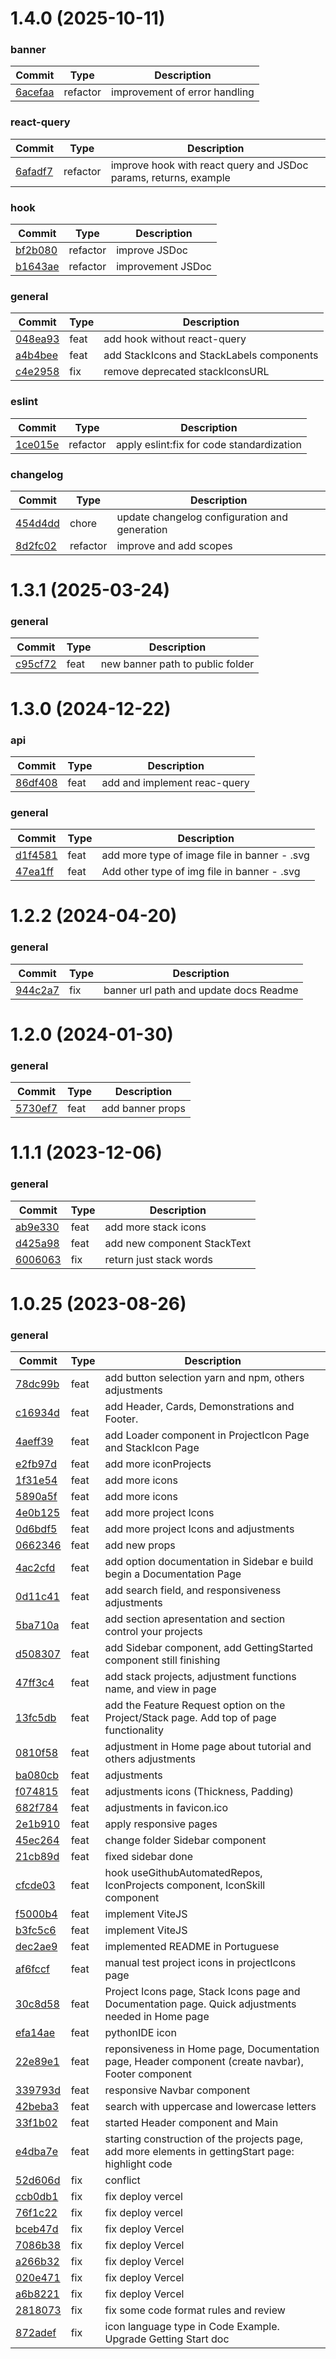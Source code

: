<a name="1.4.0"></a>
# 1.4.0 (2025-10-11)

### banner
| Commit | Type | Description |
|--------|------|-------------|
| [6acefaa](https://github.com/DIGOARTHUR/github-automated-repos/commit/6acefaa017f4398a5ff508ee29a6c36cfea70241) | refactor | improvement of error handling |


### react-query
| Commit | Type | Description |
|--------|------|-------------|
| [6afadf7](https://github.com/DIGOARTHUR/github-automated-repos/commit/6afadf70727af98447695580f08bb64968ec2e25) | refactor | improve hook with react query and JSDoc params, returns, example |


### hook
| Commit | Type | Description |
|--------|------|-------------|
| [bf2b080](https://github.com/DIGOARTHUR/github-automated-repos/commit/bf2b08094e6ed9385de4bff3a725d9ac3dc6c0b6) | refactor | improve JSDoc |
| [b1643ae](https://github.com/DIGOARTHUR/github-automated-repos/commit/b1643ae1fd23aaf793562e2d3b9b26b9fd996d31) | refactor | improvement JSDoc |


### general
| Commit | Type | Description |
|--------|------|-------------|
| [048ea93](https://github.com/DIGOARTHUR/github-automated-repos/commit/048ea931e7cfd9691cf1262e436850cc115b42e4) | feat | add hook without react-query |
| [a4b4bee](https://github.com/DIGOARTHUR/github-automated-repos/commit/a4b4bee1d8ac95eec492b65ee6e1875e4f8a1fc0) | feat | add StackIcons and StackLabels components |
| [c4e2958](https://github.com/DIGOARTHUR/github-automated-repos/commit/c4e29586409cac609aa3e94c65f5ee1774ac44c8) | fix | remove deprecated stackIconsURL |


### eslint
| Commit | Type | Description |
|--------|------|-------------|
| [1ce015e](https://github.com/DIGOARTHUR/github-automated-repos/commit/1ce015ee22017705efa8f3516a89dd831dd12199) | refactor | apply eslint:fix for code standardization |


### changelog
| Commit | Type | Description |
|--------|------|-------------|
| [454d4dd](https://github.com/DIGOARTHUR/github-automated-repos/commit/454d4ddc5050ab23b309086bdf9ce7e5f5a48afa) | chore | update changelog configuration and generation |
| [8d2fc02](https://github.com/DIGOARTHUR/github-automated-repos/commit/8d2fc02b4768ea4511458b2d95e9e260f1865603) | refactor | improve and add scopes |


<a name="1.3.1"></a>
# 1.3.1 (2025-03-24)

### general
| Commit | Type | Description |
|--------|------|-------------|
| [c95cf72](https://github.com/DIGOARTHUR/github-automated-repos/commit/c95cf7205a7e33d12fb2cf1fcb2a5f67cd22318e) | feat | new banner path to public folder |


<a name="1.3.0"></a>
# 1.3.0 (2024-12-22)

### api
| Commit | Type | Description |
|--------|------|-------------|
| [86df408](https://github.com/DIGOARTHUR/github-automated-repos/commit/86df4087b4bf60490d20453f55c0327f8c352a6a) | feat | add and implement reac-query |


### general
| Commit | Type | Description |
|--------|------|-------------|
| [d1f4581](https://github.com/DIGOARTHUR/github-automated-repos/commit/d1f45817d3e5c0c61588537552ba4d0846155232) | feat | add more type of image file in banner - .svg |
| [47ea1ff](https://github.com/DIGOARTHUR/github-automated-repos/commit/47ea1ffa6fea3e189614ee7cf3714bacd1f13044) | feat | Add other type of img file in banner - .svg |


<a name="1.2.2"></a>
# 1.2.2 (2024-04-20)

### general
| Commit | Type | Description |
|--------|------|-------------|
| [944c2a7](https://github.com/DIGOARTHUR/github-automated-repos/commit/944c2a75a9f9f921db3ff9dc79827417986531dd) | fix | banner url path and update docs Readme |


<a name="1.2.0"></a>
# 1.2.0 (2024-01-30)

### general
| Commit | Type | Description |
|--------|------|-------------|
| [5730ef7](https://github.com/DIGOARTHUR/github-automated-repos/commit/5730ef751f33ad2740263f8a7799f557c4432530) | feat | add banner props |


<a name="1.1.1"></a>
# 1.1.1 (2023-12-06)

### general
| Commit | Type | Description |
|--------|------|-------------|
| [ab9e330](https://github.com/DIGOARTHUR/github-automated-repos/commit/ab9e330e3d9e9ef109871d7b0e9d52839235ddb7) | feat | add more stack icons |
| [d425a98](https://github.com/DIGOARTHUR/github-automated-repos/commit/d425a98afa9b84cc54b5eb348976c2d0dc60cdfa) | feat | add new component StackText |
| [6006063](https://github.com/DIGOARTHUR/github-automated-repos/commit/60060632968e33167bba4501cd5423a24cd2c4ec) | fix | return just stack words |


<a name="1.0.25"></a>
# 1.0.25 (2023-08-26)

### general
| Commit | Type | Description |
|--------|------|-------------|
| [78dc99b](https://github.com/DIGOARTHUR/github-automated-repos/commit/78dc99bbc83aecdc159e3b8ec935cbb79cd1d2ab) | feat | add button selection yarn and npm, others adjustments |
| [c16934d](https://github.com/DIGOARTHUR/github-automated-repos/commit/c16934db5b2e311c136b6e934f3876932ede9d5f) | feat | add Header, Cards, Demonstrations and Footer. |
| [4aeff39](https://github.com/DIGOARTHUR/github-automated-repos/commit/4aeff39d28d7cde473120b933d627bd57ec06197) | feat | add Loader component in ProjectIcon Page and StackIcon Page |
| [e2fb97d](https://github.com/DIGOARTHUR/github-automated-repos/commit/e2fb97d232eb0bb9f7fee0ca94da0f48feff638b) | feat | add more iconProjects |
| [1f31e54](https://github.com/DIGOARTHUR/github-automated-repos/commit/1f31e54db3729087da56a58d65d8cda837c24eb0) | feat | add more icons |
| [5890a5f](https://github.com/DIGOARTHUR/github-automated-repos/commit/5890a5f2b4e075cc319600c09bc4524409dbb934) | feat | add more icons |
| [4e0b125](https://github.com/DIGOARTHUR/github-automated-repos/commit/4e0b1259e7efb35837206bf634e1c80a75e73ce7) | feat | add more project Icons |
| [0d6bdf5](https://github.com/DIGOARTHUR/github-automated-repos/commit/0d6bdf547eeeb6bf2a3423e3d105d7d4e7d2b195) | feat | add more project Icons and adjustments |
| [0662346](https://github.com/DIGOARTHUR/github-automated-repos/commit/066234666b31110752556f219020704bc070ceb0) | feat | add new props |
| [4ac2cfd](https://github.com/DIGOARTHUR/github-automated-repos/commit/4ac2cfdbdc8fb247bf86eb807dafcee28cbcf1a5) | feat | add option documentation in Sidebar e build begin a Documentation Page |
| [0d11c41](https://github.com/DIGOARTHUR/github-automated-repos/commit/0d11c41f6160a70adb58ea87f1c41d6b4edf33c5) | feat | add search field, and responsiveness adjustments |
| [5ba710a](https://github.com/DIGOARTHUR/github-automated-repos/commit/5ba710a5a00bf29d2f0491c18f4694a294ebda0c) | feat | add section apresentation and section control your projects |
| [d508307](https://github.com/DIGOARTHUR/github-automated-repos/commit/d50830720b2393b89d7695136d051ba1592a1d62) | feat | add Sidebar component, add GettingStarted component still finishing |
| [47ff3c4](https://github.com/DIGOARTHUR/github-automated-repos/commit/47ff3c4c7ea3bc71d01230c28019d611f14e849d) | feat | add stack projects, adjustment functions name, and view in page |
| [13fc5db](https://github.com/DIGOARTHUR/github-automated-repos/commit/13fc5dbd75b62133245ad8fc0da7dae508f1ad4a) | feat | add the Feature Request option on the Project/Stack page. Add top of page functionality |
| [0810f58](https://github.com/DIGOARTHUR/github-automated-repos/commit/0810f58a180784c59a0ed6c38498002b18652439) | feat | adjustment in Home page about tutorial and others adjustments |
| [ba080cb](https://github.com/DIGOARTHUR/github-automated-repos/commit/ba080cb307148b3fdebe4877b10d6d8fda9e6d9c) | feat | adjustments |
| [f074815](https://github.com/DIGOARTHUR/github-automated-repos/commit/f074815dc509d1b248ac3313919f0daa4155ead7) | feat | adjustments icons (Thickness, Padding) |
| [682f784](https://github.com/DIGOARTHUR/github-automated-repos/commit/682f7849bdec3822bc4015ad529b5ab99463993f) | feat | adjustments in favicon.ico |
| [2e1b910](https://github.com/DIGOARTHUR/github-automated-repos/commit/2e1b9108f304f8ba9a9e3180ad0ebdb40f964863) | feat | apply responsive pages |
| [45ec264](https://github.com/DIGOARTHUR/github-automated-repos/commit/45ec2646c52db32e16d37566657ca5b5a7f04aa1) | feat | change folder Sidebar component |
| [21cb89d](https://github.com/DIGOARTHUR/github-automated-repos/commit/21cb89d564cb83b43b39898019cae49f8ef371fc) | feat | fixed sidebar done |
| [cfcde03](https://github.com/DIGOARTHUR/github-automated-repos/commit/cfcde0352618ce38c239966bf041ac965cd305cf) | feat | hook useGithubAutomatedRepos, IconProjects component, IconSkill component |
| [f5000b4](https://github.com/DIGOARTHUR/github-automated-repos/commit/f5000b4024ef24da5e807101494b43be6c301515) | feat | implement ViteJS |
| [b3fc5c6](https://github.com/DIGOARTHUR/github-automated-repos/commit/b3fc5c60ade6071dcf89231bd5378bca05c6dda3) | feat | implement ViteJS |
| [dec2ae9](https://github.com/DIGOARTHUR/github-automated-repos/commit/dec2ae900352b4d606e99991f60c8d8e2e695bb7) | feat | implemented README in Portuguese |
| [af6fccf](https://github.com/DIGOARTHUR/github-automated-repos/commit/af6fccf7e58e139f9c66657e9375c842405100ba) | feat | manual test project icons in projectIcons page |
| [30c8d58](https://github.com/DIGOARTHUR/github-automated-repos/commit/30c8d58fe015a4a5f55e08aee7244f799ba24b75) | feat | Project Icons page, Stack Icons page and Documentation page. Quick adjustments needed in Home page |
| [efa14ae](https://github.com/DIGOARTHUR/github-automated-repos/commit/efa14ae297dbf59b0cb116d273a05a5b9918638f) | feat | pythonIDE icon |
| [22e89e1](https://github.com/DIGOARTHUR/github-automated-repos/commit/22e89e119df9ecf2ec8ef28b0e754ecbfe526335) | feat | reponsiveness in Home page, Documentation page, Header component (create navbar), Footer component |
| [339793d](https://github.com/DIGOARTHUR/github-automated-repos/commit/339793db0c4f9b74a0c7b68514e582a2aa1201f6) | feat | responsive Navbar component |
| [42beba3](https://github.com/DIGOARTHUR/github-automated-repos/commit/42beba36b60452fecd7a135a62a217fb2d07c525) | feat | search with uppercase and lowercase letters |
| [33f1b02](https://github.com/DIGOARTHUR/github-automated-repos/commit/33f1b02db4efc6f45878454c31856e2c31a5398f) | feat | started Header component and Main |
| [e4dba7e](https://github.com/DIGOARTHUR/github-automated-repos/commit/e4dba7e16cb9d7ce494d08e44278ca7ab44b0f41) | feat | starting construction of the projects page, add more elements in gettingStart page: highlight code |
| [52d606d](https://github.com/DIGOARTHUR/github-automated-repos/commit/52d606d20cf28614ab5fda2583208eb0df201719) | fix | conflict |
| [ccb0db1](https://github.com/DIGOARTHUR/github-automated-repos/commit/ccb0db10910d79b874d6696a61956dc9f125649f) | fix | fix deploy vercel |
| [76f1c22](https://github.com/DIGOARTHUR/github-automated-repos/commit/76f1c2250e4d6da7b918354d6003814e2bd17614) | fix | fix deploy vercel |
| [bceb47d](https://github.com/DIGOARTHUR/github-automated-repos/commit/bceb47d6e5ae9a208378ff595a4070a9bdb38940) | fix | fix deploy Vercel |
| [7086b38](https://github.com/DIGOARTHUR/github-automated-repos/commit/7086b383da3e17b5be3a70e4239a0c4d8a4fb4d2) | fix | fix deploy Vercel |
| [a266b32](https://github.com/DIGOARTHUR/github-automated-repos/commit/a266b32881e4ca7926a0e869b8e8a5d18c99e829) | fix | fix deploy Vercel |
| [020e471](https://github.com/DIGOARTHUR/github-automated-repos/commit/020e47176623bd5a91297080f85d245ef36deee3) | fix | fix deploy Vercel |
| [a6b8221](https://github.com/DIGOARTHUR/github-automated-repos/commit/a6b822134912b604959d0f7006c806dd47cb970a) | fix | fix deploy Vercel |
| [2818073](https://github.com/DIGOARTHUR/github-automated-repos/commit/28180735777a97eb8b5a36cffbe22c1c25f2d3c4) | fix | fix some code format rules and review |
| [872adef](https://github.com/DIGOARTHUR/github-automated-repos/commit/872adef55428a065e0203a012f0af4788894bbc2) | fix | icon language type in Code Example. Upgrade Getting Start doc |


